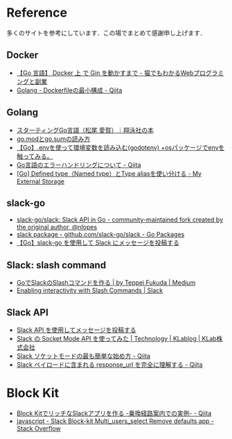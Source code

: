 # Reference
多くのサイトを参考にしています．この場でまとめて感謝申し上げます．

## Docker
- [【Go 言語】 Docker 上 で Gin を動かすまで - 猫でもわかるWebプログラミングと副業](https://www.utakata.work/entry//golang/tutorial/2-docker-go-gin)
- [Golang - Dockerfileの最小構成 - Qiita](https://qiita.com/Yuuki557/items/3d088de91ab86bc71600)

## Golang
- [スターティングGo言語（松尾 愛賀）｜翔泳社の本](https://www.shoeisha.co.jp/book/detail/9784798142418)
- [go.modとgo.sumの読み方](https://zenn.dev/ryo_yamaoka/articles/595cf9e69229f9)
- [【Go】.envを使って環境変数を読み込む(godotenv) +osパッケージでenvを触ってみる。](https://zenn.dev/a_ichi1/articles/c9f3870350c5e2)
- [Go言語のエラーハンドリングについて - Qiita](https://qiita.com/nayuneko/items/3c0b3c0de9e8b27c9548)
- [\[Go\] Defined type（Named type）とType aliasを使い分ける - My External Storage](https://budougumi0617.github.io/2020/02/01/go-named-type-and-type-alias/)

## slack-go
- [slack-go/slack: Slack API in Go - community-maintained fork created by the original author, @nlopes](https://github.com/slack-go/slack)
- [slack package - github.com/slack-go/slack - Go Packages](https://pkg.go.dev/github.com/slack-go/slack)
- [【Go】slack-go を使用して Slack にメッセージを投稿する](https://zenn.dev/kou_pg_0131/articles/go-slack-go-usage)

## Slack: slash command
- [GoでSlackのSlashコマンドを作る | by Teppei Fukuda | Medium](https://medium.com/@knqyf263/go%E3%81%A7slack%E3%81%AEslash%E3%82%B3%E3%83%9E%E3%83%B3%E3%83%89%E3%82%92%E4%BD%9C%E3%82%8B-d2845c4540b2)
- [Enabling interactivity with Slash Commands | Slack](https://api.slack.com/interactivity/slash-commands)

## Slack API
- [Slack API を使用してメッセージを投稿する](https://zenn.dev/kou_pg_0131/articles/slack-api-post-message)
- [Slack の Socket Mode API を使ってみた | Technology | KLablog | KLab株式会社](https://www.klab.com/jp/blog/tech/2021/0201-slack.html)
- [Slack ソケットモードの最も簡単な始め方 - Qiita](https://qiita.com/seratch/items/1a460c08c3e245b56441)
- [Slack ペイロードに含まれる response_url を完全に理解する - Qiita](https://qiita.com/seratch/items/ed29acd565af36e65072)

# Block Kit
- [Block KitでリッチなSlackアプリを作る -乗換経路案内での実例- - Qiita](https://qiita.com/navitime_tech/items/85de33072486e7d323a5)
- [javascript - Slack Block-kit Multi_users_select Remove defaults app - Stack Overflow](https://stackoverflow.com/questions/67975904/slack-block-kit-multi-users-select-remove-defaults-app)
